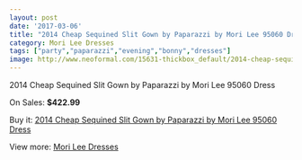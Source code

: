 ```yaml
---
layout: post
date: '2017-03-06'
title: "2014 Cheap Sequined Slit Gown by Paparazzi by Mori Lee 95060 Dress"
category: Mori Lee Dresses
tags: ["party","paparazzi","evening","bonny","dresses"]
image: http://www.neoformal.com/15631-thickbox_default/2014-cheap-sequined-slit-gown-by-paparazzi-by-mori-lee-95060-dress.jpg
---
```

2014 Cheap Sequined Slit Gown by Paparazzi by Mori Lee 95060 Dress

On Sales: **$422.99**
<a href="https://www.neoformal.com/en/mori-lee-dresses-2014/5252-2014-cheap-sequined-slit-gown-by-paparazzi-by-mori-lee-95060-dress.html"><amp-img layout="responsive" width="600" height="600" src="//www.neoformal.com/15631-thickbox_default/2014-cheap-sequined-slit-gown-by-paparazzi-by-mori-lee-95060-dress.jpg" alt="2014 Cheap Sequined Slit Gown by Paparazzi by Mori Lee 95060 Dress 0" /></a>
<a href="https://www.neoformal.com/en/mori-lee-dresses-2014/5252-2014-cheap-sequined-slit-gown-by-paparazzi-by-mori-lee-95060-dress.html"><amp-img layout="responsive" width="600" height="600" src="//www.neoformal.com/15634-thickbox_default/2014-cheap-sequined-slit-gown-by-paparazzi-by-mori-lee-95060-dress.jpg" alt="2014 Cheap Sequined Slit Gown by Paparazzi by Mori Lee 95060 Dress 1" /></a>
<a href="https://www.neoformal.com/en/mori-lee-dresses-2014/5252-2014-cheap-sequined-slit-gown-by-paparazzi-by-mori-lee-95060-dress.html"><amp-img layout="responsive" width="600" height="600" src="//www.neoformal.com/15633-thickbox_default/2014-cheap-sequined-slit-gown-by-paparazzi-by-mori-lee-95060-dress.jpg" alt="2014 Cheap Sequined Slit Gown by Paparazzi by Mori Lee 95060 Dress 2" /></a>
<a href="https://www.neoformal.com/en/mori-lee-dresses-2014/5252-2014-cheap-sequined-slit-gown-by-paparazzi-by-mori-lee-95060-dress.html"><amp-img layout="responsive" width="600" height="600" src="//www.neoformal.com/15632-thickbox_default/2014-cheap-sequined-slit-gown-by-paparazzi-by-mori-lee-95060-dress.jpg" alt="2014 Cheap Sequined Slit Gown by Paparazzi by Mori Lee 95060 Dress 3" /></a>

Buy it: [2014 Cheap Sequined Slit Gown by Paparazzi by Mori Lee 95060 Dress](https://www.neoformal.com/en/mori-lee-dresses-2014/5252-2014-cheap-sequined-slit-gown-by-paparazzi-by-mori-lee-95060-dress.html "2014 Cheap Sequined Slit Gown by Paparazzi by Mori Lee 95060 Dress")

View more: [Mori Lee Dresses](https://www.neoformal.com/en/62-mori-lee-dresses-2014 "Mori Lee Dresses")
